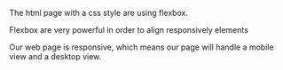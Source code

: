 The html page with a css style are  using  flexbox. 

Flexbox are very powerful in order to align responsively elements

Our web page is responsive, which means our page will handle a mobile view and a desktop view.